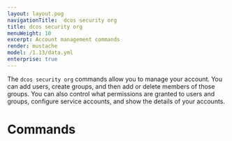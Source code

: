 ```yaml
---
layout: layout.pug
navigationTitle:  dcos security org
title: dcos security org
menuWeight: 10
excerpt: Account management commands
render: mustache
model: /1.13/data.yml
enterprise: true
---
```

The `dcos security org` commands allow you to manage your account. You can add users, create groups, and then add or delete members of those groups. You can also control what permissions are granted to users and groups, configure service accounts, and show the details of your accounts.


# Commands


